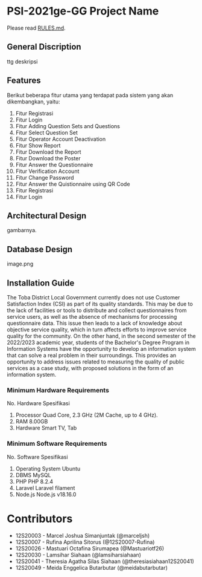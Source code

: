 # PSI-2021ge-GG Project Name
Please read [RULES.md](RULES.md).

## General Discription
ttg deskripsi

## Features
Berikut beberapa fitur utama yang terdapat pada sistem yang akan dikembangkan, yaitu:
1.	Fitur Registrasi
2.	Fitur Login
3.	Fitur Adding Question Sets and Questions
4.	Fitur Select Question Set
5.	Fitur Operator Account Deactivation
6.	Fitur Show Report
7.	Fitur Download the Report
8.	Fitur Download the Poster
9.	Fitur Answer the Questionnaire
10.	Fitur Verification Account
11.	Fitur Change Password
12.	Fitur Answer the Quistionnaire using QR Code
13.	Fitur Registrasi
14.	Fitur Login

## Architectural Design
gambarnya.
## Database Design
image.png

## Installation Guide
The Toba District Local Government currently does not use Customer Satisfaction Index (CSI) as part of its quality standards. This may be due to the lack of facilities or tools to distribute and collect questionnaires from service users, as well as the absence of mechanisms for processing questionnaire data. This issue then leads to a lack of knowledge about objective service quality, which in turn affects efforts to improve service quality for the community. On the other hand, in the second semester of the 2022/2023 academic year, students of the Bachelor's Degree Program in Information Systems have the opportunity to develop an information system that can solve a real problem in their surroundings. This provides an opportunity to address issues related to measuring the quality of public services as a case study, with proposed solutions in the form of an information system.



### Minimum Hardware Requirements
No.	Hardware	Spesifikasi
1.	Processor	Quad Core, 2.3 GHz (2M Cache, up to 4 GHz).
2.	RAM	        8.00GB
3.	Hardware	Smart TV, Tab

### Minimum Software Requirements
No.	Software	        Spesifikasi
1.	Operating System	Ubuntu
2.	DBMS	            MySQL
3.	PHP	                PHP 8.2.4
4.	Laravel	            Laravel filament
5.	Node.js	            Node.js v18.16.0


# Contributors
+ 12S20003 - Marcel Joshua Simanjuntak (@marceljsh)
+ 12S20007 - Rufina Aprilina Sitorus (@12S20007-Rufina)
+ 12S20026 - Mastuari Octafina Sirumapea (@Mastuariotf26)
+ 12S20030 - Lamsihar Siahaan (@lamsiharsiahaan)
+ 12S20041 - Theresia Agatha Silas Siahaan (@theresiasiahaan12S20041)
+ 12S20049 - Meida Enggelica Butarbutar (@meidabutarbutar)
